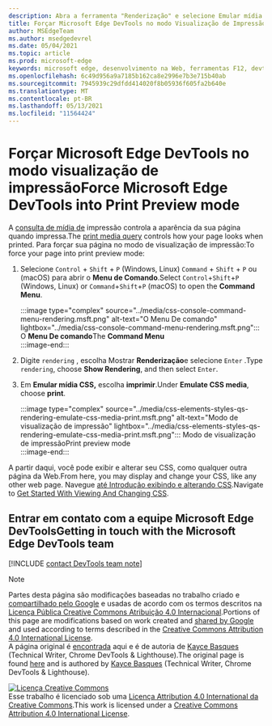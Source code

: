 ```yaml
---
description: Abra a ferramenta "Renderização" e selecione Emular mídia CSS > impressão.
title: Forçar Microsoft Edge DevTools no modo Visualização de Impressão (Tipo de Mídia de Impressão CSS)
author: MSEdgeTeam
ms.author: msedgedevrel
ms.date: 05/04/2021
ms.topic: article
ms.prod: microsoft-edge
keywords: microsoft edge, desenvolvimento na Web, ferramentas F12, devtools
ms.openlocfilehash: 6c49d956a9a7185b162ca8e2996e7b3e715b40ab
ms.sourcegitcommit: 7945939c29dfdd414020f8b05936f605fa2b640e
ms.translationtype: MT
ms.contentlocale: pt-BR
ms.lasthandoff: 05/13/2021
ms.locfileid: "11564424"
---
```

<!-- Copyright Kayce Basques 

   Licensed under the Apache License, Version 2.0 (the "License");
   you may not use this file except in compliance with the License.
   You may obtain a copy of the License at

       https://www.apache.org/licenses/LICENSE-2.0

   Unless required by applicable law or agreed to in writing, software
   distributed under the License is distributed on an "AS IS" BASIS,
   WITHOUT WARRANTIES OR CONDITIONS OF ANY KIND, either express or implied.
   See the License for the specific language governing permissions and
   limitations under the License.  -->
# <a name="force-microsoft-edge-devtools-into-print-preview-mode"></a><span data-ttu-id="2998d-104">Forçar Microsoft Edge DevTools no modo visualização de impressão</span><span class="sxs-lookup"><span data-stu-id="2998d-104">Force Microsoft Edge DevTools into Print Preview mode</span></span>  

<span data-ttu-id="2998d-105">A [consulta de mídia de][MDNUsingMediaQueries] impressão controla a aparência da sua página quando impressa.</span><span class="sxs-lookup"><span data-stu-id="2998d-105">The [print media query][MDNUsingMediaQueries] controls how your page looks when printed.</span></span>  <span data-ttu-id="2998d-106">Para forçar sua página no modo de visualização de impressão:</span><span class="sxs-lookup"><span data-stu-id="2998d-106">To force your page into print preview mode:</span></span>  

1.  <span data-ttu-id="2998d-107">Selecione `Control` + `Shift` + `P` \(Windows, Linux\) `Command` + `Shift` + `P` ou \(macOS\) para abrir o **Menu de Comando**.</span><span class="sxs-lookup"><span data-stu-id="2998d-107">Select `Control`+`Shift`+`P` \(Windows, Linux\) or `Command`+`Shift`+`P` \(macOS\) to open the **Command Menu**.</span></span>  
    
    :::image type="complex" source="../media/css-console-command-menu-rendering.msft.png" alt-text="O Menu De comando" lightbox="../media/css-console-command-menu-rendering.msft.png":::
       <span data-ttu-id="2998d-109">O **Menu De comando**</span><span class="sxs-lookup"><span data-stu-id="2998d-109">The **Command Menu**</span></span>  
    :::image-end:::  
    
1.  <span data-ttu-id="2998d-110">Digite `rendering` , escolha Mostrar **Renderização**e selecione `Enter` .</span><span class="sxs-lookup"><span data-stu-id="2998d-110">Type `rendering`, choose **Show Rendering**, and then select `Enter`.</span></span>  
1.  <span data-ttu-id="2998d-111">Em **Emular mídia CSS,** escolha **imprimir**.</span><span class="sxs-lookup"><span data-stu-id="2998d-111">Under **Emulate CSS media**, choose **print**.</span></span>  
    
    :::image type="complex" source="../media/css-elements-styles-qs-rendering-emulate-css-media-print.msft.png" alt-text="Modo de visualização de impressão" lightbox="../media/css-elements-styles-qs-rendering-emulate-css-media-print.msft.png":::
       <span data-ttu-id="2998d-113">Modo de visualização de impressão</span><span class="sxs-lookup"><span data-stu-id="2998d-113">Print preview mode</span></span>  
    :::image-end:::  
    
<span data-ttu-id="2998d-114">A partir daqui, você pode exibir e alterar seu CSS, como qualquer outra página da Web.</span><span class="sxs-lookup"><span data-stu-id="2998d-114">From here, you may display and change your CSS, like any other web page.</span></span>  <span data-ttu-id="2998d-115">Navegue [até Introdução exibindo e alterando CSS][DevToolsCSSGetStarted].</span><span class="sxs-lookup"><span data-stu-id="2998d-115">Navigate to [Get Started With Viewing And Changing CSS][DevToolsCSSGetStarted].</span></span>  

## <a name="getting-in-touch-with-the-microsoft-edge-devtools-team"></a><span data-ttu-id="2998d-116">Entrar em contato com a equipe Microsoft Edge DevTools</span><span class="sxs-lookup"><span data-stu-id="2998d-116">Getting in touch with the Microsoft Edge DevTools team</span></span>  

[!INCLUDE [contact DevTools team note](../includes/contact-devtools-team-note.md)]  

<!-- links -->  

[MicrosoftEdgeDevTools]: ../../devtools-guide-chromium/index.md "Microsoft Edge (Chromium) Ferramentas de desenvolvedor | Microsoft Docs"  
[DevToolsCSSGetStarted]: ./index.md "Começar a exibir e alterar o CSS | Microsoft Docs"  

[MDNUsingMediaQueries]: https://developer.mozilla.org/docs/Web/CSS/Media_Queries/Using_media_queries "Usando consultas de mídia | MDN"  

> [!NOTE]
> <span data-ttu-id="2998d-120">Partes desta página são modificações baseadas no trabalho criado e [compartilhado pelo Google][GoogleSitePolicies] e usadas de acordo com os termos descritos na [Licença Pública Creative Commons Atribuição 4.0 Internacional][CCA4IL].</span><span class="sxs-lookup"><span data-stu-id="2998d-120">Portions of this page are modifications based on work created and [shared by Google][GoogleSitePolicies] and used according to terms described in the [Creative Commons Attribution 4.0 International License][CCA4IL].</span></span>  
> <span data-ttu-id="2998d-121">A página original é [encontrada](https://developers.google.com/web/tools/chrome-devtools/css/print-preview) aqui e é de autoria de [Kayce Basques][KayceBasques] \(Technical Writer, Chrome DevTools \& Lighthouse\).</span><span class="sxs-lookup"><span data-stu-id="2998d-121">The original page is found [here](https://developers.google.com/web/tools/chrome-devtools/css/print-preview) and is authored by [Kayce Basques][KayceBasques] \(Technical Writer, Chrome DevTools \& Lighthouse\).</span></span>  

[![Licença Creative Commons][CCby4Image]][CCA4IL]  
<span data-ttu-id="2998d-123">Esse trabalho é licenciado sob uma [Licença Attribution 4.0 International da Creative Commons][CCA4IL].</span><span class="sxs-lookup"><span data-stu-id="2998d-123">This work is licensed under a [Creative Commons Attribution 4.0 International License][CCA4IL].</span></span>  

[CCA4IL]: https://creativecommons.org/licenses/by/4.0  
[CCby4Image]: https://i.creativecommons.org/l/by/4.0/88x31.png  
[GoogleSitePolicies]: https://developers.google.com/terms/site-policies  
[KayceBasques]: https://developers.google.com/web/resources/contributors#kayce-basques  
